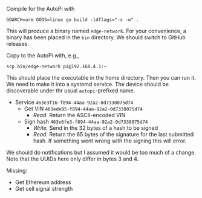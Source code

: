 Compile for the AutoPi with
```
GOARCH=arm GOOS=linux go build -ldflags="-s -w" .
```
This will produce a binary named `edge-network`. For your convenience, a binary has been placed in the `bin` directory. We should switch to GitHub releases.

Copy to the AutoPi with, e.g.,
```
scp bin/edge-network pi@192.168.4.1:~
```
This should place the executable in the home directory. Then you can run it. We need to make it into a systemd service. The device should be discoverable under thr usual `autopi`-prefixed name.

* Service `463e3f16-f894-44aa-92a2-0d7338075d74`
  * Get VIN `463ede95-f894-44aa-92a2-0d7338075d74`
    * _Read._ Return the ASCII-encoded VIN
  * Sign hash `463e6fe3-f894-44aa-92a2-0d7338075d74`
    * _Write._ Send in the 32 bytes of a hash to be signed
    * _Read._ Return the 65 bytes of the signature for the last submitted hash. If something went wrong with the signing this will error.

We should do notifications but I assumed it would be too much of a change. Note that the UUIDs here only differ in bytes 3 and 4.

Missing:

* Get Ethereum address
* Get cell signal strength
